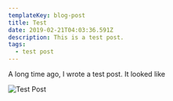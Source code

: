 ```yaml
---
templateKey: blog-post
title: Test
date: 2019-02-21T04:03:36.591Z
description: This is a test post.
tags:
  - test post
---
```

A long time ago, I wrote a test post. It looked like 

![Test Post](/img/happy-test-screen-01-825x510.png "Test Post")
